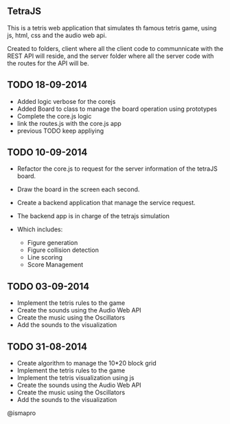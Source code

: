 TetraJS
-------------------

This is a tetris web application that simulates th famous tetris game, using js, html, css and the audio web api.

Created to folders, client where all the client code to communnicate with the REST API will reside, and the server folder where all the server code with the routes for the API will be.


TODO 18-09-2014
--------

- Added logic verbose for the corejs
- Added Board to class to manage the board operation using prototypes
- Complete the core.js logic
- link the routes.js with the core.js app
- previous TODO keep appliying

TODO 10-09-2014
--------

- Refactor the core.js to request for the server information of the tetraJS board.
- Draw the board in the screen each second.

- Create a backend application that manage the service request.
- The backend app is in charge of the tetrajs simulation
- Which includes:
	- Figure generation
	- Figure collision detection
	- Line scoring
	- Score Management

TODO 03-09-2014
--------

- Implement the tetris rules to the game
- Create the sounds using the Audio Web API
- Create the music using the Oscillators
- Add the sounds to the visualization

TODO 31-08-2014
--------

- Create algorithm to manage the 10*20 block grid
- Implement the tetris rules to the game
- Implement the tetris visualization using js
- Create the sounds using the Audio Web API
- Create the music using the Oscillators
- Add the sounds to the visualization

@ismapro
